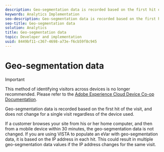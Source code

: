 ```yaml
---
description: Geo-segmentation data is recorded based on the first hit of the visit, and does not change for a single visit regardless of the device used.
keywords: Analytics Implementation
seo-description: Geo-segmentation data is recorded based on the first hit of the visit, and does not change for a single visit regardless of the device used.
seo-title: Geo-segmentation data
solution: Analytics
title: Geo-segmentation data
topic: Developer and implementation
uuid: 8449bf11-c367-4698-a73e-f6cb59f8c945
---
```


# Geo-segmentation data

>[!IMPORTANT]
>
>This method of identifying visitors across devices is no longer recommended. Please refer to the [Adobe Experience Cloud Device Co-op Documentation](https://marketing.adobe.com/resources/help/en_US/mcdc/).

Geo-segmentation data is recorded based on the first hit of the visit, and does not change for a single visit regardless of the device used.

 If a customer browses your site from his or her home computer, and then from a mobile device within 30 minutes, the geo-segmentation data is not changed. If you are using VISTA to populate an eVar with geo-segmentation data, it is based on the IP address in each hit. This could result in multiple geo-segmentation data values if the IP address changes for the same visit.
